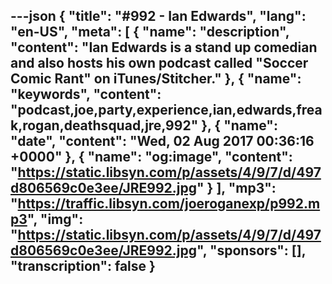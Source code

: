 ---json
{
  "title": "#992 - Ian Edwards",
  "lang": "en-US",
  "meta": [
    {
      "name": "description",
      "content": "Ian Edwards is a stand up comedian and also hosts his own podcast called \"Soccer Comic Rant\" on iTunes/Stitcher."
    },
    {
      "name": "keywords",
      "content": "podcast,joe,party,experience,ian,edwards,freak,rogan,deathsquad,jre,992"
    },
    {
      "name": "date",
      "content": "Wed, 02 Aug 2017 00:36:16 +0000"
    },
    {
      "name": "og:image",
      "content": "https://static.libsyn.com/p/assets/4/9/7/d/497d806569c0e3ee/JRE992.jpg"
    }
  ],
  "mp3": "https://traffic.libsyn.com/joeroganexp/p992.mp3",
  "img": "https://static.libsyn.com/p/assets/4/9/7/d/497d806569c0e3ee/JRE992.jpg",
  "sponsors": [],
  "transcription": false
}
---
<episode-header />

<timemark seconds="0" />

<transcribe-call-to-action />

<episode-footer />